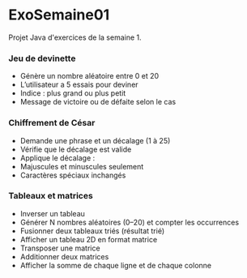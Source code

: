 # ExoSemaine01
Projet Java d'exercices de la semaine 1.

### Jeu de devinette
* Génère un nombre aléatoire entre 0 et 20
* L’utilisateur a 5 essais pour deviner
* Indice : plus grand ou plus petit
* Message de victoire ou de défaite selon le cas

### Chiffrement de César
* Demande une phrase et un décalage (1 à 25)
* Vérifie que le décalage est valide
* Applique le décalage :
* Majuscules et minuscules seulement
* Caractères spéciaux inchangés

### Tableaux et matrices
* Inverser un tableau
* Générer N nombres aléatoires (0–20) et compter les occurrences
* Fusionner deux tableaux triés (résultat trié)
* Afficher un tableau 2D en format matrice
* Transposer une matrice
* Additionner deux matrices
* Afficher la somme de chaque ligne et de chaque colonne
